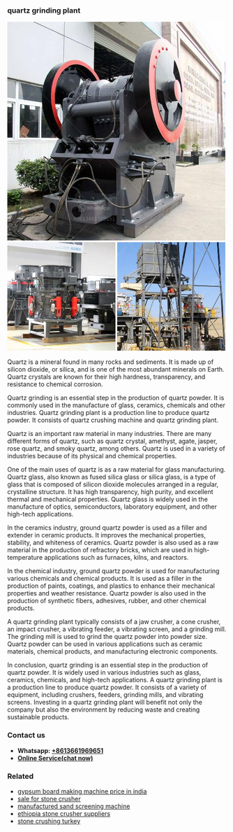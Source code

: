 <h3>quartz grinding plant</h3><img src='1708322866.jpg' alt=''><p>Quartz is a mineral found in many rocks and sediments. It is made up of silicon dioxide, or silica, and is one of the most abundant minerals on Earth. Quartz crystals are known for their high hardness, transparency, and resistance to chemical corrosion.</p><p>Quartz grinding is an essential step in the production of quartz powder. It is commonly used in the manufacture of glass, ceramics, chemicals and other industries. Quartz grinding plant is a production line to produce quartz powder. It consists of quartz crushing machine and quartz grinding plant.</p><p>Quartz is an important raw material in many industries. There are many different forms of quartz, such as quartz crystal, amethyst, agate, jasper, rose quartz, and smoky quartz, among others. Quartz is used in a variety of industries because of its physical and chemical properties.</p><p>One of the main uses of quartz is as a raw material for glass manufacturing. Quartz glass, also known as fused silica glass or silica glass, is a type of glass that is composed of silicon dioxide molecules arranged in a regular, crystalline structure. It has high transparency, high purity, and excellent thermal and mechanical properties. Quartz glass is widely used in the manufacture of optics, semiconductors, laboratory equipment, and other high-tech applications.</p><p>In the ceramics industry, ground quartz powder is used as a filler and extender in ceramic products. It improves the mechanical properties, stability, and whiteness of ceramics. Quartz powder is also used as a raw material in the production of refractory bricks, which are used in high-temperature applications such as furnaces, kilns, and reactors.</p><p>In the chemical industry, ground quartz powder is used for manufacturing various chemicals and chemical products. It is used as a filler in the production of paints, coatings, and plastics to enhance their mechanical properties and weather resistance. Quartz powder is also used in the production of synthetic fibers, adhesives, rubber, and other chemical products.</p><p>A quartz grinding plant typically consists of a jaw crusher, a cone crusher, an impact crusher, a vibrating feeder, a vibrating screen, and a grinding mill. The grinding mill is used to grind the quartz powder into powder size. Quartz powder can be used in various applications such as ceramic materials, chemical products, and manufacturing electronic components.</p><p>In conclusion, quartz grinding is an essential step in the production of quartz powder. It is widely used in various industries such as glass, ceramics, chemicals, and high-tech applications. A quartz grinding plant is a production line to produce quartz powder. It consists of a variety of equipment, including crushers, feeders, grinding mills, and vibrating screens. Investing in a quartz grinding plant will benefit not only the company but also the environment by reducing waste and creating sustainable products.</p><h3>Contact us</h3><ul><li><strong>Whatsapp:&nbsp;<a href="https://wa.me/8613661969651">+8613661969651</a></strong></li><li><a href="https://swt.shibang-china.com/?git&amp;zhl&amp;quartz grinding plant"><strong>Online Service(chat now)</strong></a></li></ul><h3>Related</h3><ul><li><a href='gypsum board making machine price in india.md'>gypsum board making machine price in india</a></li><li><a href='sale for stone crusher.md'>sale for stone crusher</a></li><li><a href='manufactured sand screening machine.md'>manufactured sand screening machine</a></li><li><a href='ethiopia stone crusher suppliers.md'>ethiopia stone crusher suppliers</a></li><li><a href='stone crushing turkey.md'>stone crushing turkey</a></li></ul>